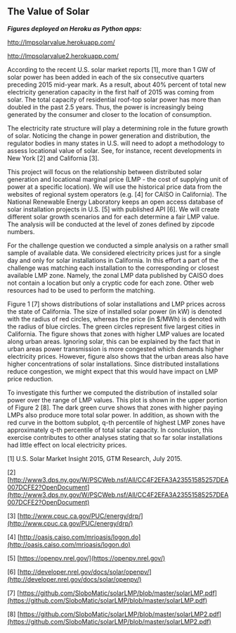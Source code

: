## The Value of Solar

**_Figures deployed on Heroku as Python apps:_**

http://lmpsolarvalue.herokuapp.com/

http://lmpsolarvalue2.herokuapp.com/

According to the recent U.S. solar market reports [1], more than 1 GW of solar power has been added in each of the six consecutive quarters preceding 2015 mid-year mark. As a result, about 40% percent of total new electricity generation capacity in the first half of 2015 was coming from solar. The total capacity of residential roof-top solar power has more than doubled in the past 2.5 years. Thus, the power is increasingly being generated by the consumer and closer to the location of consumption. 

The electricity rate structure will play a determining role in the future growth of solar. Noticing the change in power generation and distribution, the regulator bodies in many states in U.S. will need to adopt a methodology to assess locational value of solar. See, for instance, recent developments in New York [2] and California [3]. 

This project will focus on the relationship between distributed solar generation and locational marginal price (LMP - the cost of supplying unit of power at a specific location). We will use the historical price data from the websites of regional system operators (e.g. [4] for CAISO in California). The National Renewable Energy Laboratory keeps an open access database of solar installation projects in U.S. [5] with published API [6]. We will create different solar growth scenarios and for each determine a fair LMP value. The analysis will be conducted at the level of zones defined by zipcode numbers.

For the challenge question we conducted a simple analysis on a rather small sample of available data. We considered electricity prices just for a single day and only for solar installations in California. In this effort a part of the challenge was matching each installation to the corresponding or closest available LMP zone. Namely, the zonal LMP data published by CAISO does not contain a location but only a cryptic code for each zone. Other web resources had to be used to perform the matching.

Figure 1 [7] shows distributions of solar installations and LMP prices across the state of California. The size of installed solar power (in kW) is denoted with the radius of red circles, whereas the price (in $/MWh) is denoted with the radius of blue circles. The green circles represent five largest cities in California. The figure shows that zones with higher LMP values are located along urban areas. Ignoring solar, this can be explained by the fact that in urban areas power transmission is more congested which demands higher electricity prices. However, figure also shows that the urban areas also have higher concentrations of solar installations. Since distributed installations reduce congestion, we might expect that this would have impact on LMP price reduction. 

To investigate this further we computed the distribution of installed solar power over the range of LMP values. This plot is shown in the upper portion of Figure 2 [8]. The dark green curve shows that zones with higher paying LMPs also produce more total solar power. In addition, as shown with the red curve in the bottom subplot, q-th percentile of highest LMP zones have approximately q-th percentile of total solar capacity. In conclusion, this exercise contributes to other analyses stating that so far solar installations had little effect on local electricity prices.  

[1] U.S. Solar Market Insight 2015, GTM Research, July 2015.

[2] [http://www3.dps.ny.gov/W/PSCWeb.nsf/All/CC4F2EFA3A23551585257DEA007DCFE2?OpenDocument](http://www3.dps.ny.gov/W/PSCWeb.nsf/All/CC4F2EFA3A23551585257DEA007DCFE2?OpenDocument)

[3] [http://www.cpuc.ca.gov/PUC/energy/drp/](http://www.cpuc.ca.gov/PUC/energy/drp/) 

[4] [http://oasis.caiso.com/mrioasis/logon.do](http://oasis.caiso.com/mrioasis/logon.do)

[5] [https://openpv.nrel.gov/](https://openpv.nrel.gov/) 

[6] [http://developer.nrel.gov/docs/solar/openpv/](http://developer.nrel.gov/docs/solar/openpv/) 

[7] [https://github.com/SloboMatic/solarLMP/blob/master/solarLMP.pdf](https://github.com/SloboMatic/solarLMP/blob/master/solarLMP.pdf)

[8] [https://github.com/SloboMatic/solarLMP/blob/master/solarLMP2.pdf](https://github.com/SloboMatic/solarLMP/blob/master/solarLMP2.pdf)

